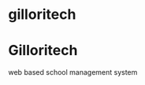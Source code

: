 # gilloritech
<html>
<h1 style="center">Gilloritech</h1>
</html>
web based school management system
